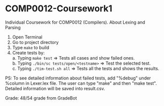 # COMP0012-Coursework1
Individual Coursework for COMP0012 (Compilers). About Lexing and Parsing

1. Open Terminal
2. Go to project directory
3. Type ```make``` to build
4. Create tests by:           
  a. Typing ```make test``` => Tests all cases and show failed ones.          
  b. Typing ```./bin/sc tests/open/<testname>``` => Test the selected test.       
  c. Typing ```./tim-test.sh all``` => Tests all the tests and shows the results.       

PS: To see detailed information about failed tests, add "%debug" under %column in Lexer.lex file. The user can type "make" and then "make test". Detailed information will be saved into result.csv. 

Grade: 48/54 grade from GradeBot
